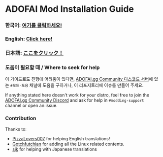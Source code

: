 # ADOFAI Mod Installation Guide

### 한국어: [여기를 클릭하세요!](./kor/main.md)
### English: [Click here!](./eng/main.md)
### 日本語: [ここをクリック！](./jap/main.md)


### 도움이 필요할 때 / Where to seek for help 

이 가이드로도 진행에 어려움이 있다면, [ADOFAI.gg Community 디스코드 서버](https://discord.gg/TKdpbUUfUa)에 있는 `#모드-도움` 채널에 도움을 구하거나, 이 리포지토리에 이슈를 만들어 주세요.

If anything stated here doesn't work for your distro, feel free to join the [ADOFAI.gg Community Discord](https://discord.gg/TKdpbUUfUa) and ask for help in `#modding-support` channel or open an issue.


### Contribution

Thanks to:
- [PizzaLovers007](https://github.com/PizzaLovers007) for helping English translations!
- [Gotchfutchian](https://github.com/Gotchfutchian) for adding all the Linux related contents.
- [sjk](https://github.com/sjkim04) for helping with Japanese translations